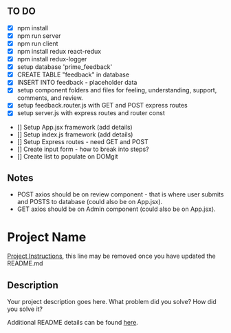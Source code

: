 ## TO DO
- [x] npm install
- [x] npm run server
- [x] npm run client
- [x] npm install redux react-redux
- [x] npm install redux-logger
- [x] setup database 'prime_feedback'
- [x] CREATE TABLE "feedback" in database
- [x] INSERT INTO feedback - placeholder data
- [x] setup component folders and files for feeling, understanding, support, comments, and review.
- [x] setup feedback.router.js with GET and POST express routes
- [x] setup server.js with express routes and router const
- [] Setup App.jsx framework (add details)
- [] Setup index.js framework (add details)
- [] Setup Express routes - need GET and POST
- [] Create input form - how to break into steps?
- [] Create list to populate on DOMgit 

## Notes
- POST axios should be on review component - that is where user submits and POSTS to database (could also be on App.jsx).
- GET axios should be on Admin component (could also be on App.jsx).

# Project Name

[Project Instructions](./INSTRUCTIONS.md), this line may be removed once you have updated the README.md

## Description

Your project description goes here. What problem did you solve? How did you solve it?

Additional README details can be found [here](https://github.com/PrimeAcademy/readme-template/blob/master/README.md).
